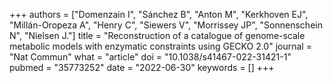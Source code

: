 +++
authors = ["Domenzain I", "Sánchez B", "Anton M", "Kerkhoven EJ", "Millán-Oropeza A", "Henry C", "Siewers V", "Morrissey JP", "Sonnenschein N", "Nielsen J."]
title = "Reconstruction of a catalogue of genome-scale metabolic models with enzymatic constraints using GECKO 2.0"
journal = "Nat Commun"
what = "article"
doi = "10.1038/s41467-022-31421-1"
pubmed = "35773252"
date = "2022-06-30"
keywords = []
+++

